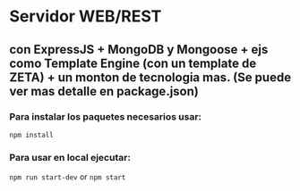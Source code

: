# Servidor WEB/REST

##  con ExpressJS + MongoDB y Mongoose + ejs como Template Engine (con un template de ZETA) + un monton de tecnologia mas. (Se puede ver mas detalle en package.json)

### Para instalar los paquetes necesarios usar:

``` npm install ```

### Para usar en local ejecutar:

``` npm run start-dev ``` or ``` npm start ```
